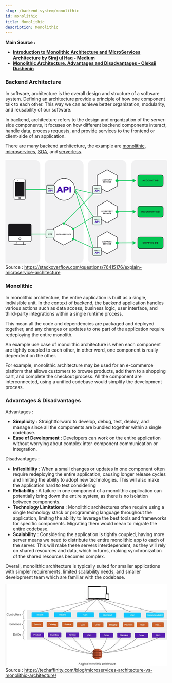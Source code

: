 ```yaml
---
slug: /backend-system/monolithic
id: monolithic
title: Monolithic
description: Monolithic
---
```


**Main Source :**

- **[Introduction to Monolithic Architecture and MicroServices Architecture by Siraj ul Haq - Medium](https://medium.com/koderlabs/introduction-to-monolithic-architecture-and-microservices-architecture-b211a5955c63)**
- **[Monolithic Architecture. Advantages and Disadvantages - Oleksii Dushenin](https://datamify.medium.com/monolithic-architecture-advantages-and-disadvantages-e71a603eec89)**

### Backend Architecture

In software, architecture is the overall design and structure of a software system. Defining an architecture provide a principle of how one component talk to each other. This way we can achieve better organization, modularity, and reusability of our software.

In backend, architecture refers to the design and organization of the server-side components, it focuses on how different backend components interact, handle data, process requests, and provide services to the frontend or client-side of an application.

There are many backend architecture, the example are [monolithic](/backend-system/monolithic#monolithic), [microservices](/backend-system/microservice), [SOA](/backend-system/soa), and [serverless](/backend-system/serverless).

![Example of a microservices architecture](./microservice.png)
Source : https://stackoverflow.com/questions/76415176/explain-microservice-architecture

### Monolithic

In monolithic architecture, the entire application is built as a single, indivisible unit. In the context of backend, the backend application handles various actions such as data access, business logic, user interface, and third-party integrations within a single runtime process.

This mean all the code and dependencies are packaged and deployed together, and any changes or updates to one part of the application require redeploying the entire monolith.

An example use case of monolithic architecture is when each component are tightly coupled to each other, in other word, one component is really dependent on the other.

For example, monolithic architecture may be used for an e-commerce platform that allows customers to browse products, add them to a shopping cart, and complete the checkout process. All the component are interconnected, using a unified codebase would simplify the development process.

### Advantages & Disadvantages

Advantages :

- **Simplicity** : Straightforward to develop, debug, test, deploy, and manage since all the components are bundled together within a single codebase.
- **Ease of Development** : Developers can work on the entire application without worrying about complex inter-component communication or integration.

Disadvantages :

- **Inflexibility** : When a small changes or updates in one component often require redeploying the entire application, causing longer release cycles and limiting the ability to adopt new technologies. This will also make the application hard to test considering
- **Reliability** : A failure in one component of a monolithic application can potentially bring down the entire system, as there is no isolation between components.
- **Technology Limitations** : Monolithic architectures often require using a single technology stack or programming language throughout the application, limiting the ability to leverage the best tools and frameworks for specific components. Migrating them would mean to migrate the entire codebase.
- **Scalability** : Considering the application is tightly coupled, having more server means we need to distribute the entire monolithic app to each of the server. This will make these servers interdependent, as they will rely on shared resources and data, which in turns, making synchronization of the shared resources becomes complex.

Overall, monolithic architecture is typically suited for smaller applications with simpler requirements, limited scalability needs, and smaller development team which are familiar with the codebase.

![Monolithic architecture](./monolithic.png)  
Source : https://techaffinity.com/blog/microservices-architecture-vs-monolithic-architecture/
